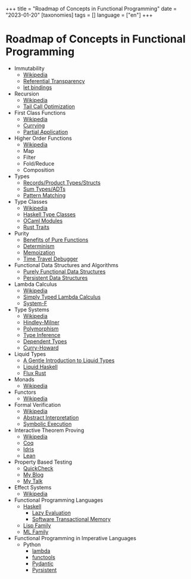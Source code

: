 +++
title = "Roadmap of Concepts in Functional Programming"
date = "2023-01-20"
[taxonomies]
tags = []
language = ["en"]
+++

# Roadmap of Concepts in Functional Programming

- Immutability
  - [Wikipedia](https://en.wikipedia.org/wiki/Immutable_object#:~:text=In%20object%2Doriented%20and%20functional,modified%20after%20it%20is%20created.)
  - [Referential Transparency](https://www.baeldung.com/cs/referential-transparency)
  - [let bindings](https://reasonml.github.io/docs/en/let-binding)
- Recursion
  - [Wikipedia](https://en.wikipedia.org/wiki/Recursion_(computer_science))
  - [Tail Call Optimization](https://en.wikipedia.org/wiki/Tail_call)
- First Class Functions
  - [Wikipedia](https://en.wikipedia.org/wiki/First-class_function)
  - [Currying](https://en.wikipedia.org/wiki/Currying)
  - [Partial Application](https://en.wikipedia.org/wiki/Partial_application)
- Higher Order Functions
  - [Wikipedia](https://en.wikipedia.org/wiki/Higher-order_function)
  - Map
  - Filter
  - Fold/Reduce
  - Composition
- Types
  - [Records/Product Types/Structs](https://en.wikipedia.org/wiki/Product_type#:~:text=In%20programming%20languages%20and%20type,the%20operands%20in%20the%20product.)
  - [Sum Types/ADTs](https://en.wikipedia.org/wiki/Algebraic_data_type)
  - [Pattern Matching](https://dev.to/nexxeln/expressive-code-with-pattern-matching-3de6)
- Type Classes
  - [Wikipedia](https://en.wikipedia.org/wiki/Type_class)
  - [Haskell Type Classes](https://www.haskell.org/tutorial/classes.html)
  - [OCaml Modules](https://v2.ocaml.org/manual/moduleexamples.html)
  - [Rust Traits](https://doc.rust-lang.org/book/ch10-02-traits.html)
- Purity
  - [Benefits of Pure Functions](https://alvinalexander.com/scala/fp-book/benefits-of-pure-functions/)
  - [Determinism](https://blog.bitsrc.io/functional-programming-part-2-pure-functions-85491f3d7190#:~:text=A%20deterministic%20function%20is%20a,always%20be%20the%20same%20y%20.)
  - [Memoization](https://medium.com/swlh/functional-programming-memoization-c2af275a0b1d)
  - [Time Travel Debugger](https://elm-lang.org/news/time-travel-made-easy)
- Functional Data Structures and Algorithms
  - [Purely Functional Data Structures](https://en.wikipedia.org/wiki/Purely_functional_data_structure#:~:text=In%20computer%20science%2C%20a%20purely,latter%20is%20(strongly)%20immutable.)
  - [Persistent Data Structures](https://en.wikipedia.org/wiki/Persistent_data_structure)
- Lambda Calculus
  - [Wikipedia](https://en.wikipedia.org/wiki/Lambda_calculus#:~:text=Lambda%20calculus%20(also%20written%20as,to%20simulate%20any%20Turing%20machine.))
  - [Simply Typed Lambda Calculus](https://en.wikipedia.org/wiki/Simply_typed_lambda_calculus)
  - [System-F](https://en.wikipedia.org/wiki/System_F)
- Type Systems
  - [Wikipedia](https://en.wikipedia.org/wiki/Type_system)
  - [Hindley-Milner](https://en.wikipedia.org/wiki/Hindley–Milner_type_system)
  - [Polymorphism](https://en.wikipedia.org/wiki/Polymorphism_(computer_science))
  - [Type Inference](https://en.wikipedia.org/wiki/Type_inference#:~:text=Type%20inference%20is%20the%20ability,type%20annotations%20having%20been%20given.)
  - [Dependent Types](https://en.wikipedia.org/wiki/Dependent_type#:~:text=In%20computer%20science%20and%20logic,%22%20and%20%22there%20exists%22.)
  - [Curry-Howard](https://en.wikipedia.org/wiki/Curry–Howard_correspondence)
- Liquid Types
  - [A Gentle Introduction to Liquid Types](https://goto.ucsd.edu/~ucsdpl-blog/liquidtypes/2015/09/19/liquid-types/)
  - [Liquid Haskell](https://ucsd-progsys.github.io/liquidhaskell/)
  - [Flux Rust](https://github.com/flux-rs/flux)
- Monads
  - [Wikipedia](https://en.wikipedia.org/wiki/Monad_(functional_programming))
- Functors
  - [Wikipedia](https://en.wikipedia.org/wiki/Functor)
- Formal Verification
  - [Wikipedia](https://en.wikipedia.org/wiki/Formal_verification)
  - [Abstract Interpretation](https://en.wikipedia.org/wiki/Abstract_interpretation)
  - [Symbolic Execution](https://en.wikipedia.org/wiki/Symbolic_execution)
- Interactive Theorem Proving
  - [Wikipedia](https://en.wikipedia.org/wiki/Proof_assistant)
  - [Coq](https://coq.inria.fr)
  - [Idris](https://idris2.readthedocs.io/en/latest/proofs/index.html)
  - [Lean](https://leanprover.github.io)
- Property Based Testing
  - [QuickCheck](https://www.schoolofhaskell.com/user/pbv/an-introduction-to-quickcheck-testing)
  - [My Blog](https://medium.com/learning-from-learners/learners-guide-to-property-based-testing-1-ce979c1a58a1)
  - [My Talk](https://www.youtube.com/watch?v=gAZMnAncvas&t=4274s)
- Effect Systems
  - [Wikipedia](https://en.wikipedia.org/wiki/Effect_system#:~:text=In%20computing%2C%20an%20effect%20system,possible%20effects%20of%20the%20program.)
- Functional Programming Languages
  - [Haskell](https://www.haskell.org)
    - [Lazy Evaluation](https://wiki.haskell.org/Lazy_evaluation)
    - [Software Transactional Memory](https://www.fpcomplete.com/haskell/library/stm/)
  - [Lisp Family](https://en.wikipedia.org/wiki/Lisp_(programming_language))
  - [ML Family](https://en.wikipedia.org/wiki/Standard_ML)
- Functional Programming in Imperative Languages
  - Python
    - [lambda](https://www.w3schools.com/python/python_lambda.asp)
    - [functools](https://docs.python.org/3/library/functools.html)
    - [Pydantic](https://docs.pydantic.dev/latest/)
    - [Pyrsistent](https://pypi.org/project/pyrsistent/)
